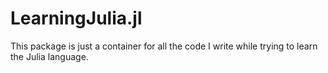 # LearningJulia.jl

This package is just a container for all the code I write while trying to 
learn the Julia language.
